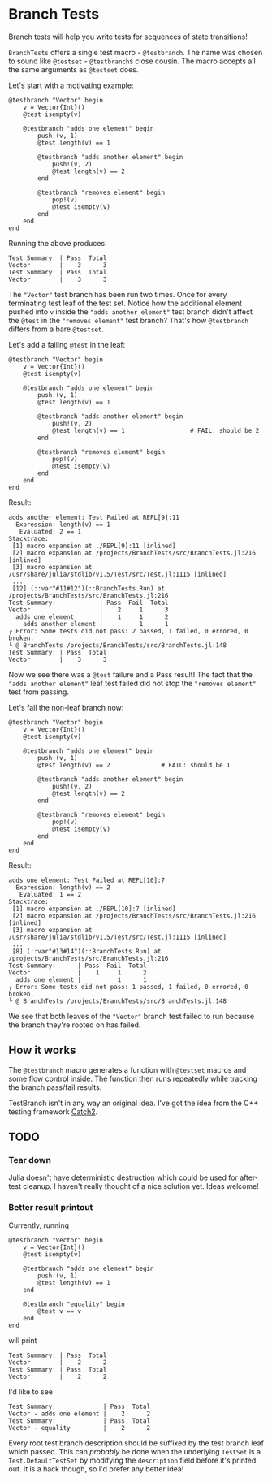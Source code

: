 # Branch Tests

Branch tests will help you write tests for sequences of state transitions!

`BranchTests` offers a single test macro - `@testbranch`. The name was chosen
to sound like `@testset` - `@testbranch`s close cousin. The macro accepts all
the same arguments as `@testset` does.

Let's start with a motivating example:

```
@testbranch "Vector" begin
    v = Vector{Int}()
    @test isempty(v)

    @testbranch "adds one element" begin
        push!(v, 1)
        @test length(v) == 1

        @testbranch "adds another element" begin
            push!(v, 2)
            @test length(v) == 2
        end

        @testbranch "removes element" begin
            pop!(v)
            @test isempty(v)
        end
    end
end
```

Running the above produces:

```
Test Summary: | Pass  Total
Vector        |    3      3
Test Summary: | Pass  Total
Vector        |    3      3
```

The `"Vector"` test branch has been run two times. Once for every terminating
test leaf of the test set. Notice how the additional element pushed into `v`
inside the `"adds another element"` test branch didn't affect the `@test` in
the `"removes element"` test branch? That's how `@testbranch` differs from
a bare `@testset`.

Let's add a failing `@test` in the leaf:

```
@testbranch "Vector" begin
    v = Vector{Int}()
    @test isempty(v)

    @testbranch "adds one element" begin
        push!(v, 1)
        @test length(v) == 1

        @testbranch "adds another element" begin
            push!(v, 2)
            @test length(v) == 1                  # FAIL: should be 2
        end

        @testbranch "removes element" begin
            pop!(v)
            @test isempty(v)
        end
    end
end
```

Result:

```
adds another element: Test Failed at REPL[9]:11
  Expression: length(v) == 1
   Evaluated: 2 == 1
Stacktrace:
 [1] macro expansion at ./REPL[9]:11 [inlined]
 [2] macro expansion at /projects/BranchTests/src/BranchTests.jl:216 [inlined]
 [3] macro expansion at /usr/share/julia/stdlib/v1.5/Test/src/Test.jl:1115 [inlined]
 ...
 [12] (::var"#11#12")(::BranchTests.Run) at /projects/BranchTests/src/BranchTests.jl:216
Test Summary:            | Pass  Fail  Total
Vector                   |    2     1      3
  adds one element       |    1     1      2
    adds another element |          1      1
┌ Error: Some tests did not pass: 2 passed, 1 failed, 0 errored, 0 broken.
└ @ BranchTests /projects/BranchTests/src/BranchTests.jl:148
Test Summary: | Pass  Total
Vector        |    3      3
```

Now we see there was a `@test` failure and a Pass result! The fact that the
`"adds another element"` leaf test failed did not stop the `"removes element"`
test from passing.

Let's fail the non-leaf branch now:

```
@testbranch "Vector" begin
    v = Vector{Int}()
    @test isempty(v)

    @testbranch "adds one element" begin
        push!(v, 1)
        @test length(v) == 2              # FAIL: should be 1

        @testbranch "adds another element" begin
            push!(v, 2)
            @test length(v) == 2
        end

        @testbranch "removes element" begin
            pop!(v)
            @test isempty(v)
        end
    end
end
```

Result:

```
adds one element: Test Failed at REPL[10]:7
  Expression: length(v) == 2
   Evaluated: 1 == 2
Stacktrace:
 [1] macro expansion at ./REPL[10]:7 [inlined]
 [2] macro expansion at /projects/BranchTests/src/BranchTests.jl:216 [inlined]
 [3] macro expansion at /usr/share/julia/stdlib/v1.5/Test/src/Test.jl:1115 [inlined]
 ...
 [8] (::var"#13#14")(::BranchTests.Run) at /projects/BranchTests/src/BranchTests.jl:216
Test Summary:      | Pass  Fail  Total
Vector             |    1     1      2
  adds one element |          1      1
┌ Error: Some tests did not pass: 1 passed, 1 failed, 0 errored, 0 broken.
└ @ BranchTests /projects/BranchTests/src/BranchTests.jl:148
```

We see that both leaves of the `"Vector"` branch test failed to run because the
branch they're rooted on has failed.

## How it works

The `@testbranch` macro generates a function with `@testset` macros and some
flow control inside. The function then runs repeatedly while tracking the
branch pass/fail results.

TestBranch isn't in any way an original idea. I've got the idea from the C++
testing framework [Catch2](https://github.com/catchorg/Catch2/blob/devel/docs/tutorial.md#test-cases-and-sections).

## TODO

### Tear down

Julia doesn't have deterministic destruction which could be used for after-test
cleanup. I haven't really thought of a nice solution yet. Ideas welcome!

### Better result printout

Currently, running

```
@testbranch "Vector" begin
    v = Vector{Int}()
    @test isempty(v)

    @testbranch "adds one element" begin
        push!(v, 1)
        @test length(v) == 1
    end

    @testbranch "equality" begin
        @test v == v
    end
end
```

will print

```
Test Summary: | Pass  Total
Vector        |    2      2
Test Summary: | Pass  Total
Vector        |    2      2
```

I'd like to see

```
Test Summary:             | Pass  Total
Vector - adds one element |    2      2
Test Summary:             | Pass  Total
Vector - equality         |    2      2
```

Every root test branch description should be suffixed by the test branch leaf
which passed.  This can _probably_ be done when the underlying `TestSet` is a
`Test.DefaultTestSet` by modifying the `description` field before it's printed
out. It is a hack though, so I'd prefer any better idea!
